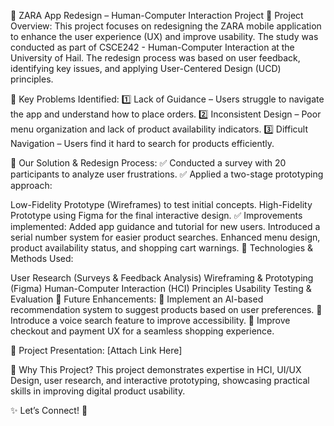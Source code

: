 📱 ZARA App Redesign – Human-Computer Interaction Project
🚀 Project Overview:
This project focuses on redesigning the ZARA mobile application to enhance the user experience (UX) and improve usability. The study was conducted as part of CSCE242 - Human-Computer Interaction at the University of Hail. The redesign process was based on user feedback, identifying key issues, and applying User-Centered Design (UCD) principles.

🔹 Key Problems Identified:
1️⃣ Lack of Guidance – Users struggle to navigate the app and understand how to place orders.
2️⃣ Inconsistent Design – Poor menu organization and lack of product availability indicators.
3️⃣ Difficult Navigation – Users find it hard to search for products efficiently.

🔹 Our Solution & Redesign Process:
✅ Conducted a survey with 20 participants to analyze user frustrations.
✅ Applied a two-stage prototyping approach:

Low-Fidelity Prototype (Wireframes) to test initial concepts.
High-Fidelity Prototype using Figma for the final interactive design.
✅ Improvements implemented:
Added app guidance and tutorial for new users.
Introduced a serial number system for easier product searches.
Enhanced menu design, product availability status, and shopping cart warnings.
🔧 Technologies & Methods Used:

User Research (Surveys & Feedback Analysis)
Wireframing & Prototyping (Figma)
Human-Computer Interaction (HCI) Principles
Usability Testing & Evaluation
🎯 Future Enhancements:
🔹 Implement an AI-based recommendation system to suggest products based on user preferences.
🔹 Introduce a voice search feature to improve accessibility.
🔹 Improve checkout and payment UX for a seamless shopping experience.

🔗 Project Presentation: [Attach Link Here]

📌 Why This Project?
This project demonstrates expertise in HCI, UI/UX Design, user research, and interactive prototyping, showcasing practical skills in improving digital product usability.

✨ Let’s Connect! 🚀
